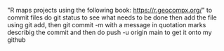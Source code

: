 "R maps projects using the following book: https://r.geocompx.org/" 
to commit files do git status to see what needs to be done 
then add the file using git add, then git commit -m with a message in quotation marks describig the commit 
and then do push -u origin main to get it onto my github 
